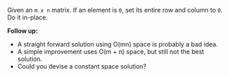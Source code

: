 Given an `m x n` matrix. If an element is `0`, set its entire row and column to `0`. Do it in-place.

**Follow up:**

- A straight forward solution using O(mn) space is probably a bad idea.
- A simple improvement uses O(m + n) space, but still not the best solution.
- Could you devise a constant space solution?